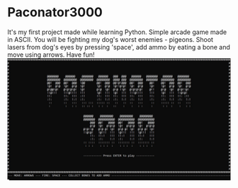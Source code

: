 # Paconator3000
It's my first project made while learning Python. Simple arcade game made in ASCII. You will be fighting my dog's worst enemies - pigeons. Shoot lasers from dog's eyes by pressing 'space', add ammo by eating a bone and move using arrows. Have fun!
![start window](https://github.com/krzs13/Paconator3000/blob/master/screenshoot.jpg)
